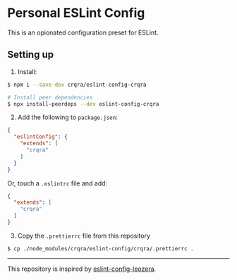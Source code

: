 # Personal ESLint Config

This is an opionated configuration preset for ESLint.

## Setting up

1. Install:

```bash
$ npm i --save-dev crqra/eslint-config-crqra

# Install peer dependencies
$ npx install-peerdeps --dev eslint-config-crqra
```

2. Add the following to `package.json`:

```json
{
  "eslintConfig": {
    "extends": [
      "crqra"
    ]
  }
}
```

Or, touch a `.eslintrc` file and add:

```json
{
  "extends": [
    "crqra"
  ]
}
```

3. Copy the `.prettierrc` file from this repository

```bash
$ cp ./node_modules/crqra/eslint-config/crqra/.prettierrc .
```

---

This repository is inspired by [eslint-config-leozera](https://github.com/leonardofaria/eslint-config-leozera).
